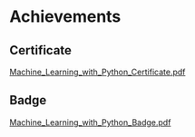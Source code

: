 

# Achievements
## Certificate
[Machine_Learning_with_Python_Certificate.pdf](https://prod-files-secure.s3.us-west-2.amazonaws.com/03e82b26-cccb-4906-bb56-adabcbdc0655/0f35a87e-0c16-48ac-af62-4e4cc34c6a19/Machine_Learning_with_Python_Certificate.pdf?X-Amz-Algorithm=AWS4-HMAC-SHA256&X-Amz-Content-Sha256=UNSIGNED-PAYLOAD&X-Amz-Credential=AKIAT73L2G45GO43JXI4%2F20241120%2Fus-west-2%2Fs3%2Faws4_request&X-Amz-Date=20241120T162003Z&X-Amz-Expires=3600&X-Amz-Signature=a88424cf3a8c807d58916a75a82278c7a3f4d43e0d5a25e880c351248b6b9b27&X-Amz-SignedHeaders=host&x-id=GetObject)
## Badge
[Machine_Learning_with_Python_Badge.pdf](https://prod-files-secure.s3.us-west-2.amazonaws.com/03e82b26-cccb-4906-bb56-adabcbdc0655/ff622a22-73d6-44e3-9c7b-e89a8e61b7aa/Machine_Learning_with_Python_Badge.pdf?X-Amz-Algorithm=AWS4-HMAC-SHA256&X-Amz-Content-Sha256=UNSIGNED-PAYLOAD&X-Amz-Credential=AKIAT73L2G45GO43JXI4%2F20241120%2Fus-west-2%2Fs3%2Faws4_request&X-Amz-Date=20241120T162003Z&X-Amz-Expires=3600&X-Amz-Signature=2c185257e1b666cfb2c563dcdfd6caf0343aee86106651a35bd4d299890a5b0b&X-Amz-SignedHeaders=host&x-id=GetObject)